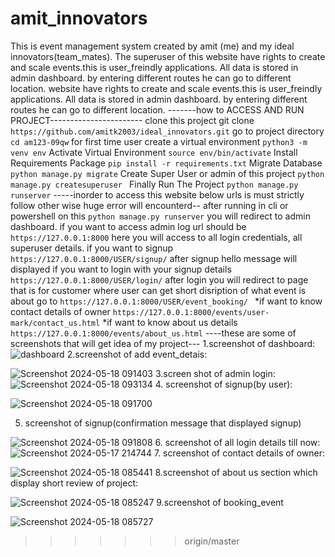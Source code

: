 
# amit_innovators
This is event management system created by amit (me) and my ideal innovators(team_mates). The superuser of this website have rights to create and scale events.this is user_freindly applications. All data is stored in admin dashboard. by entering different routes he can go to different location.
website have rights to create and scale events.this is user_freindly applications. All data is stored in admin dashboard. by entering different routes he can go to different location.
-------how to ACCESS AND RUN PROJECT-----------------------
clone this project git clone` https://github.com/amitk2003/ideal_innovators.git`
go to project directory `cd am123-09qw` 
for first time user create a virtual environment `python3 -m venv env`
Activate Virtual Environment `source env/bin/activate` 
Install Requirements Package `pip install -r requirements.txt`
Migrate Database `python manage.py migrate`
Create Super User or admin of this project `python manage.py createsuperuser `
Finally Run The Project `python manage.py runserver`
-----inorder to access this website below urls is must strictly follow other wise huge error will encounterd-- 
after running in cli or powershell on this `python manage.py runserver` you will redirect to admin dashboard.
if you want to access admin log url should be` https://127.0.0.1:8000` here you will access to all login credentials, all superuser details. 
if you want to signup `https://127.0.0.1:8000/USER/signup/` after signup hello message will displayed
if you want to login with your signup details` https://127.0.0.1:8000/USER/login/` after login you will redirect to page that is for customer where user can get short disription of what event is about go to `https://127.0.0.1:8000/USER/event_booking/ `
*if want to know contact details of owner `https://127.0.0.1:8000/events/user-mark/contact_us.html` 
*if want to know about us details `https://127.0.0.1:8000/events/about_us.html`
----these are some of screenshots that will get idea of my project---
1.screenshot of dashboard:
![dashboard](https://github.com/amitk2003/amit_innovators/assets/125468413/01bdae3f-2057-4fd1-9fd3-37b2100726c2)
2.screenshot of add event_detais:

![Screenshot 2024-05-18 091403](https://github.com/amitk2003/amit_innovators/assets/125468413/d3712879-cef2-426c-9b8a-75b92ae354aa)
3.screen shot of admin login:
![Screenshot 2024-05-18 093134](https://github.com/amitk2003/amit_innovators/assets/125468413/08fdf808-0642-46f4-84dc-9635bb54155a)
4. screenshot of signup(by user):

![Screenshot 2024-05-18 091700](https://github.com/amitk2003/amit_innovators/assets/125468413/937e0a72-e7ca-4d1c-ad63-0f49614f4b7d)

5. screenshot of signup(confirmation message that displayed signup)
   
![Screenshot 2024-05-18 091808](https://github.com/amitk2003/amit_innovators/assets/125468413/da017d70-5579-4f90-b7e6-c24c78c0319c)
6. screenshot of all login details till now:
![Screenshot 2024-05-17 214744](https://github.com/amitk2003/amit_innovators/assets/125468413/7c5176c7-b3ad-4c07-b63a-e9c4fb96575a)
7. screenshot of contact details of owner:

![Screenshot 2024-05-18 085441](https://github.com/amitk2003/amit_innovators/assets/125468413/a7e77e6e-0946-4dbb-8e70-c00619e0f18d)
8.screenshot of about us section which display short review of project:

![Screenshot 2024-05-18 085247](https://github.com/amitk2003/amit_innovators/assets/125468413/7ea008da-b16b-4cbb-8a69-111095b2794f)
9.screenshot of booking_event

![Screenshot 2024-05-18 085727](https://github.com/amitk2003/amit_innovators/assets/125468413/206f3f78-f3e2-441d-ae3a-635a8b6a0248)
>>>>>>> origin/master
